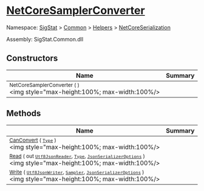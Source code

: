 # [NetCoreSamplerConverter](./NetCoreSamplerConverter.md)

Namespace: [SigStat]() > [Common](./../../README.md) > [Helpers](./../README.md) > [NetCoreSerialization](./README.md)

Assembly: SigStat.Common.dll


## Constructors

| Name | Summary | 
| --- | --- | 
| <sub>NetCoreSamplerConverter (  )</sub><div style="pointer-events:none; cursor:default; width=200"><img style="max-height:100%; max-width:100%/></div>| <sub></sub>| <br>


## Methods

| Name | Summary | 
| --- | --- | 
| <sub>[CanConvert](./Methods/NetCoreSamplerConverter-100664130.md) ( [`Type`](https://docs.microsoft.com/en-us/dotnet/api/System.Type) )</sub><div style="pointer-events:none; cursor:default; width=200"><img style="max-height:100%; max-width:100%/></div>| <sub></sub>| <br>
| <sub>[Read](./Methods/NetCoreSamplerConverter-100664131.md) ( out [`Utf8JsonReader`](https://docs.microsoft.com/en-us/dotnet/api/System.Text.Json.Utf8JsonReader), [`Type`](https://docs.microsoft.com/en-us/dotnet/api/System.Type), [`JsonSerializerOptions`](https://docs.microsoft.com/en-us/dotnet/api/System.Text.Json.JsonSerializerOptions) )</sub><div style="pointer-events:none; cursor:default; width=200"><img style="max-height:100%; max-width:100%/></div>| <sub></sub>| <br>
| <sub>[Write](./Methods/NetCoreSamplerConverter-100664132.md) ( [`Utf8JsonWriter`](https://docs.microsoft.com/en-us/dotnet/api/System.Text.Json.Utf8JsonWriter), [`Sampler`](./../../Sampler.md), [`JsonSerializerOptions`](https://docs.microsoft.com/en-us/dotnet/api/System.Text.Json.JsonSerializerOptions) )</sub><div style="pointer-events:none; cursor:default; width=200"><img style="max-height:100%; max-width:100%/></div>| <sub></sub>| <br>


